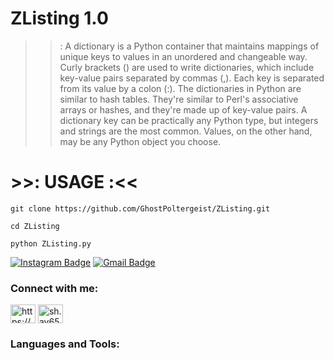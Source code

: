 # ZListing 1.0
>>: 
A dictionary is a Python container that maintains mappings of unique keys to values in an unordered and changeable way. Curly brackets () are used to write dictionaries, which include key-value pairs separated by commas (,). Each key is separated from its value by a colon (:).
The dictionaries in Python are similar to hash tables. They're similar to Perl's associative arrays or hashes, and they're made up of key-value pairs. A dictionary key can be practically any Python type, but integers and strings are the most common. Values, on the other hand, may be any Python object you choose.

# >>: USAGE :<<
```
git clone https://github.com/GhostPoltergeist/ZListing.git

cd ZListing

python ZListing.py
```

[![Instagram Badge](https://img.shields.io/badge/-sh.ay657-purple?style=flat-square&logo=instagram&logoColor=white&link=https://instagram.com/sh.ay657/)](https://instagram.com/sh.ay657)
[![Gmail Badge](https://img.shields.io/badge/-Edselcabaluna21@gmail.com-c14438?style=flat-square&logo=Gmail&logoColor=white&link=mailto:Edselcabaluna21@gmail.com)](mailto:Edselcabaluna21@gmail.com)

<h3 align="left">Connect with me:</h3>
<p align="left">
<a href="https://fb.com/https://www.facebook.com/owjis" target="blank"><img align="center" src="https://raw.githubusercontent.com/rahuldkjain/github-profile-readme-generator/master/src/images/icons/Social/facebook.svg" alt="https://www.facebook.com/owjis" height="30" width="40" /></a>
<a href="https://instagram.com/sh.ay657" target="blank"><img align="center" src="https://raw.githubusercontent.com/rahuldkjain/github-profile-readme-generator/master/src/images/icons/Social/instagram.svg" alt="sh.ay657" height="30" width="40" /></a>
<h3 align="left">Languages and Tools:</h3>

